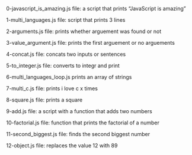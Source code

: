 0-javascript_is_amazing.js file: a script that prints “JavaScript is amazing”

1-multi_languages.js file: script that prints 3 lines

2-arguments.js file: prints whether arguement was found or not

3-value_argument.js file: prints the first arguement or no arguements

4-concat.js file: concats two inputs or sentences

5-to_integer.js file: converts to integr and print

6-multi_languages_loop.js prints an array of strings

7-multi_c.js file: prints i love c x times

8-square.js file: prints a square

9-add.js file: a script with a function that adds two numbers

10-factorial.js file: function that prints the factorial of a number

11-second_biggest.js file: finds the second biggest number

12-object.js file: replaces the value 12 with 89